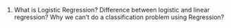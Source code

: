 01. What is Logistic Regression? Difference between logistic and linear regression? Why we can’t do a classification problem using Regression?